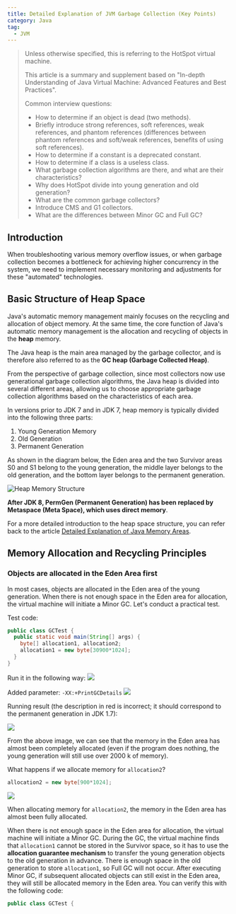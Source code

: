 ```yaml
---
title: Detailed Explanation of JVM Garbage Collection (Key Points)
category: Java
tag:
  - JVM
---
```


> Unless otherwise specified, this is referring to the HotSpot virtual machine.
>
> This article is a summary and supplement based on "In-depth Understanding of Java Virtual Machine: Advanced Features and Best Practices".
>
> Common interview questions:
>
> - How to determine if an object is dead (two methods).
> - Briefly introduce strong references, soft references, weak references, and phantom references (differences between phantom references and soft/weak references, benefits of using soft references).
> - How to determine if a constant is a deprecated constant.
> - How to determine if a class is a useless class.
> - What garbage collection algorithms are there, and what are their characteristics?
> - Why does HotSpot divide into young generation and old generation?
> - What are the common garbage collectors?
> - Introduce CMS and G1 collectors.
> - What are the differences between Minor GC and Full GC?

## Introduction

When troubleshooting various memory overflow issues, or when garbage collection becomes a bottleneck for achieving higher concurrency in the system, we need to implement necessary monitoring and adjustments for these "automated" technologies.

## Basic Structure of Heap Space

Java's automatic memory management mainly focuses on the recycling and allocation of object memory. At the same time, the core function of Java's automatic memory management is the allocation and recycling of objects in the **heap** memory.

The Java heap is the main area managed by the garbage collector, and is therefore also referred to as the **GC heap (Garbage Collected Heap)**.

From the perspective of garbage collection, since most collectors now use generational garbage collection algorithms, the Java heap is divided into several different areas, allowing us to choose appropriate garbage collection algorithms based on the characteristics of each area.

In versions prior to JDK 7 and in JDK 7, heap memory is typically divided into the following three parts:

1. Young Generation Memory
1. Old Generation
1. Permanent Generation

As shown in the diagram below, the Eden area and the two Survivor areas S0 and S1 belong to the young generation, the middle layer belongs to the old generation, and the bottom layer belongs to the permanent generation.

![Heap Memory Structure](https://oss.javaguide.cn/github/javaguide/java/jvm/hotspot-heap-structure.png)

**After JDK 8, PermGen (Permanent Generation) has been replaced by Metaspace (Meta Space), which uses direct memory**.

For a more detailed introduction to the heap space structure, you can refer back to the article [Detailed Explanation of Java Memory Areas](./memory-area.md).

## Memory Allocation and Recycling Principles

### Objects are allocated in the Eden Area first

In most cases, objects are allocated in the Eden area of the young generation. When there is not enough space in the Eden area for allocation, the virtual machine will initiate a Minor GC. Let's conduct a practical test.

Test code:

```java
public class GCTest {
  public static void main(String[] args) {
    byte[] allocation1, allocation2;
    allocation1 = new byte[30900*1024];
  }
}
```

Run it in the following way:
![](https://oss.javaguide.cn/github/javaguide/java/jvm/25178350.png)

Added parameter: `-XX:+PrintGCDetails`
![](https://oss.javaguide.cn/github/javaguide/java/jvm/run-with-PrintGCDetails.png)

Running result (the description in red is incorrect; it should correspond to the permanent generation in JDK 1.7):

![](https://oss.javaguide.cn/github/javaguide/java/jvm/28954286.jpg)

From the above image, we can see that the memory in the Eden area has almost been completely allocated (even if the program does nothing, the young generation will still use over 2000 k of memory).

What happens if we allocate memory for `allocation2`?

```java
allocation2 = new byte[900*1024];
```

![](https://oss.javaguide.cn/github/javaguide/java/jvm/28128785.jpg)

When allocating memory for `allocation2`, the memory in the Eden area has almost been fully allocated.

When there is not enough space in the Eden area for allocation, the virtual machine will initiate a Minor GC. During the GC, the virtual machine finds that `allocation1` cannot be stored in the Survivor space, so it has to use the **allocation guarantee mechanism** to transfer the young generation objects to the old generation in advance. There is enough space in the old generation to store `allocation1`, so Full GC will not occur. After executing Minor GC, if subsequent allocated objects can still exist in the Eden area, they will still be allocated memory in the Eden area. You can verify this with the following code:

```java
public class GCTest {

```
